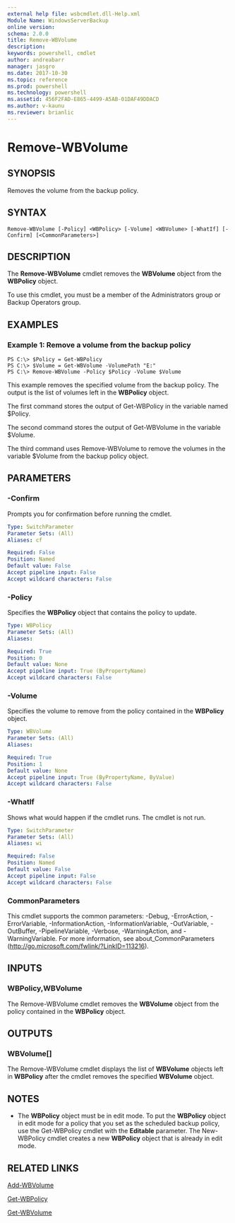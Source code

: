```yaml
---
external help file: wsbcmdlet.dll-Help.xml
Module Name: WindowsServerBackup
online version: 
schema: 2.0.0
title: Remove-WBVolume
description: 
keywords: powershell, cmdlet
author: andreabarr
manager: jasgro
ms.date: 2017-10-30
ms.topic: reference
ms.prod: powershell
ms.technology: powershell
ms.assetid: 456F2FAD-E865-4499-A5AB-01DAF49DDACD
ms.author: v-kaunu
ms.reviewer: brianlic
---
```


# Remove-WBVolume

## SYNOPSIS
Removes the volume from the backup policy.

## SYNTAX

```
Remove-WBVolume [-Policy] <WBPolicy> [-Volume] <WBVolume> [-WhatIf] [-Confirm] [<CommonParameters>]
```

## DESCRIPTION
The **Remove-WBVolume** cmdlet removes the **WBVolume** object from the **WBPolicy** object.

To use this cmdlet, you must be a member of the Administrators group or Backup Operators group.

## EXAMPLES

### Example 1: Remove a volume from the backup policy
```
PS C:\> $Policy = Get-WBPolicy
PS C:\> $Volume = Get-WBVolume -VolumePath "E:"
PS C:\> Remove-WBVolume -Policy $Policy -Volume $Volume
```

This example removes the specified volume from the backup policy.
The output is the list of volumes left in the **WBPolicy** object.

The first command stores the output of Get-WBPolicy in the variable named $Policy.

The second command stores the output of Get-WBVolume in the variable $Volume.

The third command uses Remove-WBVolume to remove the volumes in the variable $Volume from the backup policy object.

## PARAMETERS

### -Confirm
Prompts you for confirmation before running the cmdlet.

```yaml
Type: SwitchParameter
Parameter Sets: (All)
Aliases: cf

Required: False
Position: Named
Default value: False
Accept pipeline input: False
Accept wildcard characters: False
```

### -Policy
Specifies the **WBPolicy** object that contains the policy to update.

```yaml
Type: WBPolicy
Parameter Sets: (All)
Aliases: 

Required: True
Position: 0
Default value: None
Accept pipeline input: True (ByPropertyName)
Accept wildcard characters: False
```

### -Volume
Specifies the volume to remove from the policy contained in the **WBPolicy** object.

```yaml
Type: WBVolume
Parameter Sets: (All)
Aliases: 

Required: True
Position: 1
Default value: None
Accept pipeline input: True (ByPropertyName, ByValue)
Accept wildcard characters: False
```

### -WhatIf
Shows what would happen if the cmdlet runs.
The cmdlet is not run.

```yaml
Type: SwitchParameter
Parameter Sets: (All)
Aliases: wi

Required: False
Position: Named
Default value: False
Accept pipeline input: False
Accept wildcard characters: False
```

### CommonParameters
This cmdlet supports the common parameters: -Debug, -ErrorAction, -ErrorVariable, -InformationAction, -InformationVariable, -OutVariable, -OutBuffer, -PipelineVariable, -Verbose, -WarningAction, and -WarningVariable. For more information, see about_CommonParameters (http://go.microsoft.com/fwlink/?LinkID=113216).

## INPUTS

### WBPolicy,WBVolume
The Remove-WBVolume cmdlet removes the **WBVolume** object from the policy contained in the **WBPolicy** object.

## OUTPUTS

### WBVolume[]
The Remove-WBVolume cmdlet displays the list of **WBVolume** objects left in **WBPolicy** after the cmdlet removes the specified **WBVolume** object.

## NOTES
* The **WBPolicy** object must be in edit mode. To put the **WBPolicy** object in edit mode for a policy that you set as the scheduled backup policy, use the Get-WBPolicy cmdlet with the **Editable** parameter. The New-WBPolicy cmdlet creates a new **WBPolicy** object that is already in edit mode.

  

## RELATED LINKS

[Add-WBVolume](./Add-WBVolume.md)

[Get-WBPolicy](./Get-WBPolicy.md)

[Get-WBVolume](./Get-WBVolume.md)


